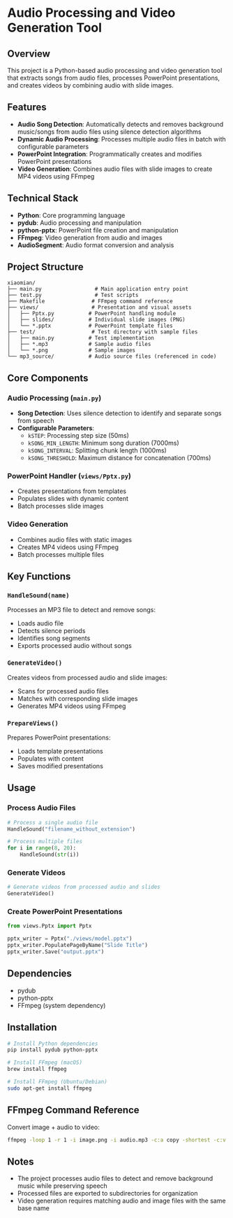 # Audio Processing and Video Generation Tool

## Overview
This project is a Python-based audio processing and video generation tool that extracts songs from audio files, processes PowerPoint presentations, and creates videos by combining audio with slide images.

## Features
- **Audio Song Detection**: Automatically detects and removes background music/songs from audio files using silence detection algorithms
- **Dynamic Audio Processing**: Processes multiple audio files in batch with configurable parameters
- **PowerPoint Integration**: Programmatically creates and modifies PowerPoint presentations
- **Video Generation**: Combines audio files with slide images to create MP4 videos using FFmpeg

## Technical Stack
- **Python**: Core programming language
- **pydub**: Audio processing and manipulation
- **python-pptx**: PowerPoint file creation and manipulation
- **FFmpeg**: Video generation from audio and images
- **AudioSegment**: Audio format conversion and analysis

## Project Structure
```
xiaomian/
├── main.py                 # Main application entry point
├── test.py                 # Test scripts
├── Makefile               # FFmpeg command reference
├── views/                 # Presentation and visual assets
│   ├── Pptx.py           # PowerPoint handling module
│   ├── slides/           # Individual slide images (PNG)
│   └── *.pptx            # PowerPoint template files
├── test/                  # Test directory with sample files
│   ├── main.py           # Test implementation
│   ├── *.mp3             # Sample audio files
│   └── *.png             # Sample images
└── mp3_source/           # Audio source files (referenced in code)
```

## Core Components

### Audio Processing (`main.py`)
- **Song Detection**: Uses silence detection to identify and separate songs from speech
- **Configurable Parameters**:
  - `kSTEP`: Processing step size (50ms)
  - `kSONG_MIN_LENGTH`: Minimum song duration (7000ms)
  - `kSONG_INTERVAL`: Splitting chunk length (1000ms)
  - `kSONG_THRESHOLD`: Maximum distance for concatenation (700ms)

### PowerPoint Handler (`views/Pptx.py`)
- Creates presentations from templates
- Populates slides with dynamic content
- Batch processes slide images

### Video Generation
- Combines audio files with static images
- Creates MP4 videos using FFmpeg
- Batch processes multiple files

## Key Functions

### `HandleSound(name)`
Processes an MP3 file to detect and remove songs:
- Loads audio file
- Detects silence periods
- Identifies song segments
- Exports processed audio without songs

### `GenerateVideo()`
Creates videos from processed audio and slide images:
- Scans for processed audio files
- Matches with corresponding slide images
- Generates MP4 videos using FFmpeg

### `PrepareViews()`
Prepares PowerPoint presentations:
- Loads template presentations
- Populates with content
- Saves modified presentations

## Usage

### Process Audio Files
```python
# Process a single audio file
HandleSound("filename_without_extension")

# Process multiple files
for i in range(8, 20):
    HandleSound(str(i))
```

### Generate Videos
```python
# Generate videos from processed audio and slides
GenerateVideo()
```

### Create PowerPoint Presentations
```python
from views.Pptx import Pptx

pptx_writer = Pptx("./views/model.pptx")
pptx_writer.PopulatePageByName("Slide Title")
pptx_writer.Save("output.pptx")
```

## Dependencies
- pydub
- python-pptx
- FFmpeg (system dependency)

## Installation
```bash
# Install Python dependencies
pip install pydub python-pptx

# Install FFmpeg (macOS)
brew install ffmpeg

# Install FFmpeg (Ubuntu/Debian)
sudo apt-get install ffmpeg
```

## FFmpeg Command Reference
Convert image + audio to video:
```bash
ffmpeg -loop 1 -r 1 -i image.png -i audio.mp3 -c:a copy -shortest -c:v libx264 output.mp4
```

## Notes
- The project processes audio files to detect and remove background music while preserving speech
- Processed files are exported to subdirectories for organization
- Video generation requires matching audio and image files with the same base name
